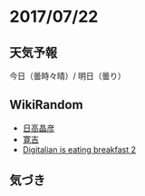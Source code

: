 # 2017/07/22

## 天気予報

今日（曇時々晴）/ 明日（曇り）

## WikiRandom

* [日高晶彦](https://ja.wikipedia.org/wiki/%E6%97%A5%E9%AB%98%E6%99%B6%E5%BD%A6)
* [寛吉](https://ja.wikipedia.org/wiki/%E5%AF%9B%E5%90%89)
* [Digitalian is eating breakfast 2](https://ja.wikipedia.org/wiki/Digitalian_is_eating_breakfast_2)

## 気づき


